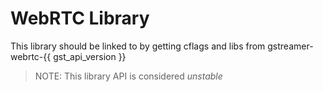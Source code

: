 # WebRTC Library

This library should be linked to by getting cflags and libs from
gstreamer-webrtc-{{ gst_api_version }}

> NOTE: This library API is considered *unstable*
